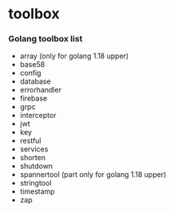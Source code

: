 # toolbox

### Golang toolbox list

- array (only for golang 1.18 upper)
- base58
- config
- database
- errorhandler
- firebase
- grpc
- interceptor
- jwt
- key
- restful
- services
- shorten
- shutdown
- spannertool (part only for golang 1.18 upper)
- stringtool
- timestamp
- zap
